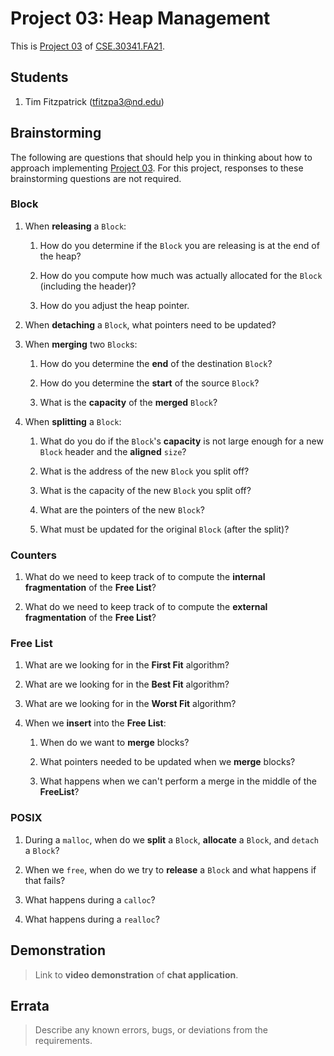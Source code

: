 # Project 03: Heap Management

This is [Project 03] of [CSE.30341.FA21].

## Students

1. Tim Fitzpatrick (tfitzpa3@nd.edu)

## Brainstorming

The following are questions that should help you in thinking about how to
approach implementing [Project 03].  For this project, responses to these
brainstorming questions are not required.

### Block

1. When **releasing** a `Block`:

    1. How do you determine if the `Block` you are releasing is at the end of
       the heap?
       
    2. How do you compute how much was actually allocated for the `Block`
       (including the header)?
       
    3. How do you adjust the heap pointer.

2. When **detaching** a `Block`, what pointers need to be updated?

3. When **merging** two `Block`s:

    1. How do you determine the **end** of the destination `Block`?

    2. How do you determine the **start** of the source `Block`?
    
    3. What is the **capacity** of the **merged** `Block`?

4. When **splitting** a `Block`:

    1. What do you do if the `Block`'s **capacity** is not large enough for a
       new `Block` header and the **aligned** `size`?
       
    2. What is the address of the new `Block` you split off?
    
    3. What is the capacity of the new `Block` you split off?

    4. What are the pointers of the new `Block`?
    
    5. What must be updated for the original `Block` (after the split)?

### Counters

1. What do we need to keep track of to compute the **internal fragmentation**
   of the **Free List**?

2. What do we need to keep track of to compute the **external fragmentation**
   of the **Free List**?

### Free List

1. What are we looking for in the **First Fit** algorithm?

2. What are we looking for in the **Best Fit** algorithm?

3. What are we looking for in the **Worst Fit** algorithm?

4. When we **insert** into the **Free List**:
    
    1. When do we want to **merge** blocks?

    2. What pointers needed to be updated when we **merge** blocks?

    3. What happens when we can't perform a merge in the middle of the
       **FreeList**?

### POSIX

1. During a `malloc`, when do we **split** a `Block`, **allocate** a `Block`,
   and `detach` a `Block`?
   
2. When we `free`, when do we try to **release** a `Block` and what happens if
   that fails?
   
3. What happens during a `calloc`?

4. What happens during a `realloc`?

## Demonstration

> Link to **video demonstration** of **chat application**.

## Errata

> Describe any known errors, bugs, or deviations from the requirements.

[Project 03]:       https://www3.nd.edu/~pbui/teaching/cse.30341.fa21/project03.html
[CSE.30341.FA21]:   https://www3.nd.edu/~pbui/teaching/cse.30341.fa21/
